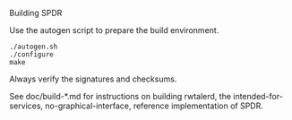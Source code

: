 Building SPDR

Use the autogen script to prepare the build environment.

    ./autogen.sh
    ./configure
    make

Always verify the signatures and checksums.

See doc/build-*.md for instructions on building rwtalerd,
the intended-for-services, no-graphical-interface, reference
implementation of SPDR.
